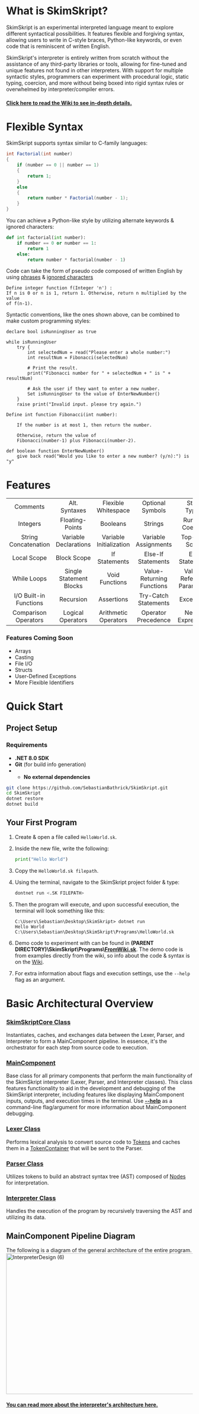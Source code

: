 # What is SkimSkript?
SkimSkript is an experimental interpreted language meant to explore different syntactical possibilities. It features flexible and forgiving syntax, allowing users to write in C-style braces, Python-like keywords, or even code that is reminiscent of written English.

SkimSkript's interpreter is entirely written from scratch without the assistance of any third-party libraries or tools, allowing for fine-tuned and unique features not found in other interpreters. With support for multiple syntactic styles, programmers can experiment with procedural logic, static typing, coercion, and more without being boxed into rigid syntax rules or overwhelmed by interpreter/compiler errors.

#### **[Click here to read the Wiki to see in-depth details.](https://github.com/SebastianBathrick/SkimSkript/wiki)**

# Flexible Syntax
SkimSkript supports syntax similar to C-family languages:
```csharp
int Factorial(int number)
{
	if (number == 0 || number == 1)
	{
		return 1;
	}
	else
	{
		return number * Factorial(number - 1);
    }
}
```

You can achieve a Python-like style by utilizing alternate keywords & ignored characters:
```python
def int factorial(int number):
	if number == 0 or number == 1:
		return 1
	else:
		return number * factorial(number - 1)
```

Code can take the form of pseudo code composed of written English by using [phrases](https://github.com/SebastianBathrick/SkimSkript/wiki/1%E2%80%902:-Comments-&-Syntax-Intricacies#24--keywordsphrases) & [ignored characters](https://github.com/SebastianBathrick/SkimSkript/wiki/1%E2%80%902:-Comments-&-Syntax-Intricacies#21--symbols)
```
Define integer function f(Integer 'n') :
If n is 0 or n is 1, return 1. Otherwise, return n multiplied by the value 
of f(n-1).
```

Syntactic conventions, like the ones shown above, can be combined to make custom programming styles:
```
declare bool isRunningUser as true

while isRunningUser
	try {
		int selectedNum = read("Please enter a whole number:")
		int resultNum = Fibonacci(selectedNum)

		# Print the result.
		print("Fibonacci number for " + selectedNum + " is " + resultNum)

		# Ask the user if they want to enter a new number.
		Set isRunningUser to the value of EnterNewNumber()
	}
	raise print("Invalid input. please try again.") 

Define int function Fibonacci(int number):

	If the number is at most 1, then return the number. 

    Otherwise, return the value of 
	Fibonacci(number-1) plus Fibonacci(number-2).

def boolean function EnterNewNumber()
	give back read("Would you like to enter a new number? (y/n):") is "y"
```
# Features
|   |   |   |   |   |
|:---:|:---:|:---:|:---:|:---:|
| Comments | Alt. Syntaxes | Flexible Whitespace | Optional Symbols | Static Typing |
| Integers | Floating-Points | Booleans | Strings | Runtime Coercion |
| String Concatenation | Variable Declarations | Variable Initialization | Variable Assignments | Top-level Scope |
| Local Scope | Block Scope | If Statements | Else-If Statements | Else Statements |
| While Loops | Single Statement Blocks | Void Functions | Value-Returning Functions | Value + Reference Parameters |
| I/O Built-in Functions | Recursion | Assertions | Try-Catch Statements | Exceptions |
| Comparison Operators | Logical Operators | Arithmetic Operators | Operator Precedence | Nested Expressions |
### Features Coming Soon
- Arrays
- Casting
- File I/O
- Structs
- User-Defined Exceptions
- More Flexible Identifiers

# Quick Start
## Project Setup
### Requirements
- **.NET 8.0 SDK**
- **Git** (for build info generation)
- * **No external dependencies**
```bash
git clone https://github.com/SebastianBathrick/SkimSkript.git
cd SkimSkript
dotnet restore
dotnet build
```

## Your First Program
1. Create & open a file called ```HelloWorld.sk```.

2. Inside the new file, write the following:
	```python
	print("Hello World")
	```
 
3. Copy the ```HelloWorld.sk filepath```.

4. Using the terminal, navigate to the SkimSkript project folder & type:
	```bash
	dontnet run <.SK FILEPATH>
	```
 
5. Then the program will execute, and upon successful execution, the terminal will look something like this:
	```
	C:\Users\Sebastian\Desktop\SkimSkript> dotnet run 
	Hello World
	C:\Users\Sebastian\Desktop\SkimSkript\Programs\HelloWorld.sk
	```
 
 6. Demo code to experiment with can be found in **(PARENT DIRECTORY)\SkimSkript\\Programs\\[FromWiki.sk](https://github.com/SebastianBathrick/SkimSkript/blob/main/Programs/FromWiki.sk)**. The demo code is from examples directly from the wiki, so info about the code & syntax is on the [Wiki](https://github.com/SebastianBathrick/SkimSkript/wiki).

 7. For extra information about flags and execution settings, use the ```--help``` flag as an argument.

# Basic Architectural Overview
### [SkimSkriptCore Class](https://github.com/SebastianBathrick/SkimSkript/blob/main/SkimSkriptCore.cs)
Instantiates, caches, and exchanges data between the Lexer, Parser, and Interpreter to form a MainComponent pipeline. In essence, it's the orchestrator for each step from source code to execution.

### [MainComponent](https://github.com/SebastianBathrick/SkimSkript/blob/main/MainComponents/MainComponent.cs)
Base class for all primary components that perform the main functionality of the SkimSkript interpreter (Lexer, Parser, and Interpreter classes). This class features functionality to aid in the development and debugging of the SkimSkript interpreter, including features like displaying MainComponent inputs, outputs, and execution times in the terminal. Use <u>**--help**</u> as a command-line flag/argument for more information about MainComponent debugging.

### [Lexer Class](https://github.com/SebastianBathrick/SkimSkript/blob/main/MainComponents/Lexer.cs)
Performs lexical analysis to convert source code to [Tokens](https://github.com/SebastianBathrick/SkimSkript/blob/main/Tokens/Token.cs) and caches them in a [TokenContainer](https://github.com/SebastianBathrick/SkimSkript/blob/main/Tokens/TokenContainer.cs) that will be sent to the Parser.

### [Parser Class](https://github.com/SebastianBathrick/SkimSkript/blob/main/MainComponents/Parser.cs)
Utilizes tokens to build an abstract syntax tree (AST) composed of [Nodes](https://github.com/SebastianBathrick/SkimSkript/blob/main/Nodes/Node.cs) for interpretation. 

### [Interpreter Class](https://github.com/SebastianBathrick/SkimSkript/blob/main/MainComponents/Interpreter.cs)
Handles the execution of the program by recursively traversing the AST and utilizing its data.

## MainComponent Pipeline Diagram
The following is a diagram of the general architecture of the entire program. 
<img width="1520" height="380" alt="InterpreterDesign (6)" src="https://github.com/user-attachments/assets/fa7b5a69-53de-417a-8867-2a8c6d82acc1" />

#### [**You can read more about the interpreter's architecture here.**](https://github.com/SebastianBathrick/SkimSkript/wiki/*-Architectural-Overview)
